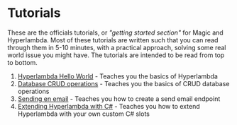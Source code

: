 # Tutorials

These are the officials tutorials, or _"getting started section"_ for Magic
and Hyperlambda. Most of these tutorials are written such that you can read
through them in 5-10 minutes, with a practical approach, solving some real
world issue you might have. The tutorials are intended to be read from top
to bottom.

1. [Hyperlambda Hello World](/tutorials/hyperlambda-hello-world) - Teaches you the basics of Hyperlambda
2. [Database CRUD operations](/tutorials/database) - Teaches you the basics of CRUD database operations
3. [Sending en email](/tutorials/send-email) - Teaches you how to create a send email endpoint
4. [Extending Hyperlambda with C#](/tutorials/extending-hyperlambda) - Teaches you how to extend Hyperlambda with your own custom C# slots


